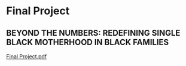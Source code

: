 # Final Project 

## BEYOND THE NUMBERS: REDEFINING SINGLE BLACK MOTHERHOOD IN BLACK FAMILIES  


[Final Project.pdf](https://github.com/iamjayshakur/datavisualization-fall2021/files/7588440/Final.Project.pdf)
